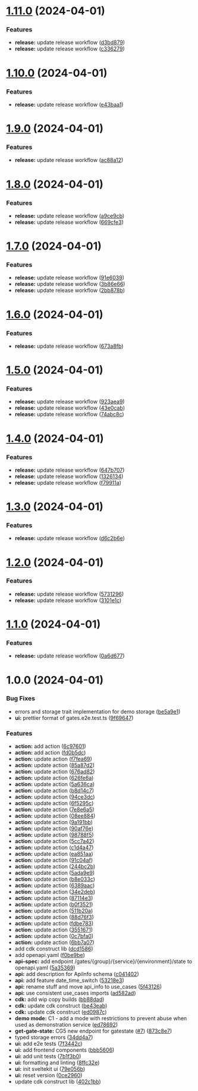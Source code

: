 # [1.11.0](https://github.com/consid-germany/gates/compare/v1.10.0...v1.11.0) (2024-04-01)


### Features

* **release:** update release workflow ([d3bd879](https://github.com/consid-germany/gates/commit/d3bd8794695e24d5b72836e09c74cff33d5efa79))
* **release:** update release workflow ([c336279](https://github.com/consid-germany/gates/commit/c336279c7e8b140e72a49294161528d702bdcab1))

# [1.10.0](https://github.com/consid-germany/gates/compare/v1.9.0...v1.10.0) (2024-04-01)


### Features

* **release:** update release workflow ([e43baa1](https://github.com/consid-germany/gates/commit/e43baa1253433a62e510c90e37fdef9f8808777f))

# [1.9.0](https://github.com/consid-germany/gates/compare/v1.8.0...v1.9.0) (2024-04-01)


### Features

* **release:** update release workflow ([ac88a12](https://github.com/consid-germany/gates/commit/ac88a1263bdb5b11b8f43aee1bdf420fac3bc05e))

# [1.8.0](https://github.com/consid-germany/gates/compare/v1.7.0...v1.8.0) (2024-04-01)


### Features

* **release:** update release workflow ([a9ce9cb](https://github.com/consid-germany/gates/commit/a9ce9cb67e9a0e92da8153013910a97713f7fd45))
* **release:** update release workflow ([669cfe3](https://github.com/consid-germany/gates/commit/669cfe35aec5e0452805ec15103af282b4a7fbf3))

# [1.7.0](https://github.com/consid-germany/gates/compare/v1.6.0...v1.7.0) (2024-04-01)


### Features

* **release:** update release workflow ([91e6039](https://github.com/consid-germany/gates/commit/91e6039dba1d8bd375e7f1e89296b2a00267f9e4))
* **release:** update release workflow ([3b86e66](https://github.com/consid-germany/gates/commit/3b86e6657129af282626c7a6ca8b5327c97d9c9a))
* **release:** update release workflow ([2bb878b](https://github.com/consid-germany/gates/commit/2bb878b052368bfee84a062b36cb7823382c4a29))

# [1.6.0](https://github.com/consid-germany/gates/compare/v1.5.0...v1.6.0) (2024-04-01)


### Features

* **release:** update release workflow ([673a8fb](https://github.com/consid-germany/gates/commit/673a8fbc58e0ef568bf8cf8c3b6746c9045a4ede))

# [1.5.0](https://github.com/consid-germany/gates/compare/v1.4.0...v1.5.0) (2024-04-01)


### Features

* **release:** update release workflow ([923aea9](https://github.com/consid-germany/gates/commit/923aea97e13fe2e344b064a8f4dc1a66930f5ee3))
* **release:** update release workflow ([43e0cab](https://github.com/consid-germany/gates/commit/43e0cabb3540ba160f31aa3555f507f605782419))
* **release:** update release workflow ([74abc8c](https://github.com/consid-germany/gates/commit/74abc8c88948296b2d6e566dc50a0bd6906cd7e8))

# [1.4.0](https://github.com/consid-germany/gates/compare/v1.3.0...v1.4.0) (2024-04-01)


### Features

* **release:** update release workflow ([647b707](https://github.com/consid-germany/gates/commit/647b7074ba514e7aed1c108e3f77688c6991060f))
* **release:** update release workflow ([1326134](https://github.com/consid-germany/gates/commit/132613409f4807a327b7df7960e27d3306230258))
* **release:** update release workflow ([f79911a](https://github.com/consid-germany/gates/commit/f79911aa14d3027a07e95c4507af1e3e4ac9a6fb))

# [1.3.0](https://github.com/consid-germany/gates/compare/v1.2.0...v1.3.0) (2024-04-01)


### Features

* **release:** update release workflow ([d6c2b6e](https://github.com/consid-germany/gates/commit/d6c2b6eb92373f94f23fb0f2610ca3f952d9bc70))

# [1.2.0](https://github.com/consid-germany/gates/compare/v1.1.0...v1.2.0) (2024-04-01)


### Features

* **release:** update release workflow ([5731296](https://github.com/consid-germany/gates/commit/5731296e05ceb385314bcf0d7cefd07a6d5879c3))
* **release:** update release workflow ([3101e1c](https://github.com/consid-germany/gates/commit/3101e1cb2defc538ab8817f278e96ef9f9d12d16))

# [1.1.0](https://github.com/consid-germany/gates/compare/v1.0.0...v1.1.0) (2024-04-01)


### Features

* **release:** update release workflow ([0a6d677](https://github.com/consid-germany/gates/commit/0a6d677c74b0a5b4fb5f060338df7efd29dcd39f))

# 1.0.0 (2024-04-01)


### Bug Fixes

* errors and storage trait implementation for demo storage ([be5a9e1](https://github.com/consid-germany/gates/commit/be5a9e164dd056eeffd039c3c757df21ff8db4f6))
* **ui:** prettier format of gates.e2e.test.ts ([9f69647](https://github.com/consid-germany/gates/commit/9f6964797ba78cb440a2cf9b7b4b94d5097b18c3))


### Features

* **action:** add action ([6c97601](https://github.com/consid-germany/gates/commit/6c97601c4a9053c796b03b8049feb944cb9608a5))
* **action:** add action ([fd0b5dc](https://github.com/consid-germany/gates/commit/fd0b5dc26e6f2e752d6190adb357a08f40b18418))
* **action:** update action ([f7fea69](https://github.com/consid-germany/gates/commit/f7fea69cad3c59fac39808a3243f0e8683867e5c))
* **action:** update action ([85a87d2](https://github.com/consid-germany/gates/commit/85a87d21e596bfe033d384c83eed7a134c42a4ce))
* **action:** update action ([676ad82](https://github.com/consid-germany/gates/commit/676ad822af3d51e47514963242cbe0c3848aea41))
* **action:** update action ([626fe6a](https://github.com/consid-germany/gates/commit/626fe6a6ce416ce48426a8c8c61f9afaca52d839))
* **action:** update action ([5a636ca](https://github.com/consid-germany/gates/commit/5a636cadf359452cf93714db2c356389ad552787))
* **action:** update action ([b8d14c7](https://github.com/consid-germany/gates/commit/b8d14c7125309777d00d01b9e3c1a5e649432dce))
* **action:** update action ([94ce3dc](https://github.com/consid-germany/gates/commit/94ce3dc78dc8b8fc7877515924b2a22b343c9fa9))
* **action:** update action ([6f5295c](https://github.com/consid-germany/gates/commit/6f5295c6d046b8577bfce0665eccf18b378e5d73))
* **action:** update action ([7e8e6a5](https://github.com/consid-germany/gates/commit/7e8e6a592472d96ac31906596336fbb95055bac1))
* **action:** update action ([08ee884](https://github.com/consid-germany/gates/commit/08ee8842732c56b276080fbd501193bb7f6478d8))
* **action:** update action ([9a191bb](https://github.com/consid-germany/gates/commit/9a191bb8da5dba5371b88f42c4b5a0173d7e7fc0))
* **action:** update action ([90af76e](https://github.com/consid-germany/gates/commit/90af76ee8f7a6ad3c56a07e30d3e54f921ec6d7c))
* **action:** update action ([98788f5](https://github.com/consid-germany/gates/commit/98788f57e31cb0a67f8da3d712978a5ff3363c69))
* **action:** update action ([5cc7a42](https://github.com/consid-germany/gates/commit/5cc7a42f7e03a17c5590ac391202f773400dc1ba))
* **action:** update action ([c1d4a47](https://github.com/consid-germany/gates/commit/c1d4a47ba6736381496f6e4e9bd5021f72594217))
* **action:** update action ([ea851aa](https://github.com/consid-germany/gates/commit/ea851aa67a153420db4fd3ac17e9e8659f5fe7b8))
* **action:** update action ([91c04af](https://github.com/consid-germany/gates/commit/91c04af1bed55c2e145a67bb3b727c012796b9ba))
* **action:** update action ([244bc2b](https://github.com/consid-germany/gates/commit/244bc2bd39775d6e5ee51247f845363dc938b60b))
* **action:** update action ([5ada9e9](https://github.com/consid-germany/gates/commit/5ada9e9e854037c910d9c6099b27ecc5938d454c))
* **action:** update action ([b8e033c](https://github.com/consid-germany/gates/commit/b8e033c1d9246419f7796d0f6ab3fdf140741228))
* **action:** update action ([6389aac](https://github.com/consid-germany/gates/commit/6389aaccacbd6eac993671584054de322ddcbf50))
* **action:** update action ([34e2deb](https://github.com/consid-germany/gates/commit/34e2debf05719f0e8558fc8621549f57db120ca7))
* **action:** update action ([87114e3](https://github.com/consid-germany/gates/commit/87114e306cb6ea4a676a54a733856c8ce0ba1042))
* **action:** update action ([b0f3521](https://github.com/consid-germany/gates/commit/b0f3521c8e87579d8ee348bfd2aa9045422c8331))
* **action:** update action ([511b20a](https://github.com/consid-germany/gates/commit/511b20a9a132f010638d06873c1c235d17745dc6))
* **action:** update action ([88d76f3](https://github.com/consid-germany/gates/commit/88d76f3b6bbb5da8b3dbfe750444e3c750552182))
* **action:** update action ([fdbe783](https://github.com/consid-germany/gates/commit/fdbe783c6098a9c215dd5ed409095962d4a8fbd8))
* **action:** update action ([3551671](https://github.com/consid-germany/gates/commit/3551671b334dc7001c68cd4f30b80752c072573d))
* **action:** update action ([0c7bfa0](https://github.com/consid-germany/gates/commit/0c7bfa02a54c74d8fc6401f19bf9a1fdda6b8d29))
* **action:** update action ([6bb7a07](https://github.com/consid-germany/gates/commit/6bb7a07282edb4a228cab4b7b95d42a45252d92e))
* add cdk construct lib ([dcd1586](https://github.com/consid-germany/gates/commit/dcd1586c5c45add0207d8153293bb70d73030518))
* add openapi.yaml ([f0be9be](https://github.com/consid-germany/gates/commit/f0be9bec3fa6d9fbd1c57e636d20499b01a1d7ea))
* **api-spec:** add endpoint /gates/{group}/{service}/{environment}/state to openapi.yaml ([5a35369](https://github.com/consid-germany/gates/commit/5a35369527a765b5fa236afb00379355155e6580))
* **api:** add description for ApiInfo schema ([c041402](https://github.com/consid-germany/gates/commit/c041402e2b5232a7cbee95722423afb44ad68881))
* **api:** add feature date_time_switch ([53218e3](https://github.com/consid-germany/gates/commit/53218e348bc3b52d966cd7ee69a0251e4f9eac7e))
* **api:** rename stuff and move api_info to use_cases ([5f43126](https://github.com/consid-germany/gates/commit/5f43126eecea2844129ac099a4aa65f36418a962))
* **api:** use consistent use_cases imports ([ad582ad](https://github.com/consid-germany/gates/commit/ad582ad08cdea99c63506dd45c6395877d090e3f))
* **cdk:** add wip copy builds ([bb88dad](https://github.com/consid-germany/gates/commit/bb88dad8371b59383579168ed09d258f726cfb38))
* **cdk:** update cdk construct ([be43eab](https://github.com/consid-germany/gates/commit/be43eabd751fe99d0c4e8510675a372200f0ecba))
* **cdk:** update cdk construct ([ed0987c](https://github.com/consid-germany/gates/commit/ed0987c2706e37483931502586b5f5d1b3553540))
* **demo mode:** C1 - add a mode with restrictions to prevent abuse when used as demonstration service ([ed78692](https://github.com/consid-germany/gates/commit/ed786929e89be234b8cd3ebc7768b70496f311c4))
* **get-gate-state:** CG5 new endpoint for gatestate ([#7](https://github.com/consid-germany/gates/issues/7)) ([873c8e7](https://github.com/consid-germany/gates/commit/873c8e7b2239acad57204dbc06b387c5d380a204))
* typed storage errors ([34dd4a7](https://github.com/consid-germany/gates/commit/34dd4a72033c84789dd5feb8e4fb74cf3a49ef59))
* **ui:** add e2e tests ([7f3442c](https://github.com/consid-germany/gates/commit/7f3442cf3499fe4c3e1df5f008600f8b82120e3c))
* **ui:** add frontend components ([bbb5606](https://github.com/consid-germany/gates/commit/bbb5606de5850d7a9868d39ee24dccbd0b6464d3))
* **ui:** add unit tests ([7b1f3b0](https://github.com/consid-germany/gates/commit/7b1f3b05cb76013222b22597e5da08659d9b3318))
* **ui:** formatting and linting ([8ffc32e](https://github.com/consid-germany/gates/commit/8ffc32e602428810e65495de8720b091ba562c90))
* **ui:** init sveltekit ui ([79e056b](https://github.com/consid-germany/gates/commit/79e056b4fdd5d818d8a8188eba8f134989cfec49))
* **ui:** reset version ([0ce2960](https://github.com/consid-germany/gates/commit/0ce29603f22eda8a17502d46d375132a315728ad))
* update cdk construct lib ([402c1bb](https://github.com/consid-germany/gates/commit/402c1bb2b5abc6fe746d273c41955373f7fa54e0))
